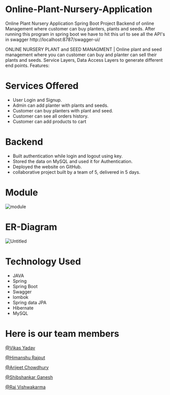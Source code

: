 # Online-Plant-Nursery-Application
Online Plant Nursery Application Spring Boot Project
Backend of online Management where customer can buy planters, plants and seeds.
After running this program in spring boot we have to hit this url to see all the API's in swagger http://localhost:8787/swagger-ui/

ONLINE NURSERY PLANT and SEED MANAGMENT | Online plant and seed management where you can customer can buy and planter can sell their plants and seeds. Service Layers, Data Access Layers to generate different end points. Features:

# Services Offered
- User Login and Signup.
- Admin can add planter with plants and seeds.
- Customer can buy planters with plant and seed.
- Customer can see all orders history.
- Customer can add products to cart 
 # Backend
- Built authentication while login and logout using key.
- Stored the data on MySQL and used it for Authentication.
- Deployed the website on GitHub.
- collaborative project built by a team of 5, delivered in 5 days.

# Module
![module](https://user-images.githubusercontent.com/105916493/201523734-62c70767-04aa-45a2-a677-287084ea8738.png)


# ER-Diagram
![Untitled](https://user-images.githubusercontent.com/105914405/213915039-a6362297-58bd-4b95-aed5-e45c3d928212.png)
# Technology Used
- JAVA
- Spring
- Spring Boot
- Swagger
- lombok
- Spring data JPA
- Hibernate
- MySQL

# Here is our team members
<p><a href="https://github.com/vikas-9797">@Vikas Yadav</a></p>
<p><a href="https://github.com/RajputHim">@Himanshu Rajput</a></p>
<p><a href="https://github.com/arijeet8008">@Arijeet Chowdhury</a></p>
<p><a href="https://github.com/Shibshankar01">@Shibshankar Ganesh</a></p>
<p><a href="https://github.com/RajVishw">@Raj Vishwakarma</a></p>
